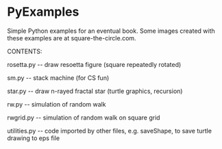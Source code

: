 PyExamples
==========

Simple Python examples for an eventual book. Some images created with these examples are at square-the-circle.com.

CONTENTS:

rosetta.py       -- draw resoetta figure (square repeatedly rotated)

sm.py           -- stack machine (for CS fun)

star.py         -- draw n-rayed fractal star (turtle graphics, recursion)

rw.py            -- simulation of random walk

rwgrid.py        -- simulation of random walk on square grid

utilities.py     -- code imported by other files, e.g. saveShape, to save turtle drawing to eps file

